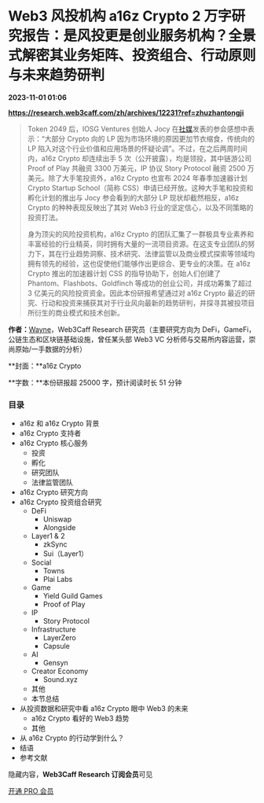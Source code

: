 # Web3 风投机构 a16z Crypto 2 万字研究报告：是风投更是创业服务机构？全景式解密其业务矩阵、投资组合、行动原则与未来趋势研判

**2023-11-01 01:06**

**https://research.web3caff.com/zh/archives/12231?ref=zhuzhantongji**

> Token 2049 后，IOSG Ventures 创始人 Jocy 在[社媒](https://twitter.com/JinzhouLin/status/1703803442521948638)发表的参会感想中表示：“大部分 Crypto 向的 LP 因为市场环境的原因更加节衣缩食，传统向的 LP 陷入对这个行业价值和应用场景的怀疑论调”。不过，在之后两周时间内，a16z Crypto 却连续出手 5 次（公开披露），均是领投，其中链游公司 Proof of Play 共融资 3300 万美元，IP 协议 Story Protocol 融资 2500 万美元。除了大手笔投资外，a16z Crypto 也宣布 2024 年春季加速器计划 Crypto Startup School（简称 CSS）申请已经开放。这种大手笔和投资和孵化计划的推出与 Jocy 参会看到的大部分 LP 现状却截然相反，a16z Crypto 的种种表现反映出了其对 Web3 行业的坚定信心，以及不同策略的投资打法。
> 
> 身为顶尖的风险投资机构，a16z Crypto 的团队汇集了一群极具专业素养和丰富经验的行业精英，同时拥有大量的一流项目资源。在这支专业团队的努力下，其在行业趋势洞察、技术研究、法律监管以及商业模式探索等领域均拥有领先的经验，这也促使他们能够作出更综合、更专业的决策。在 a16z Crypto 推出的加速器计划 CSS 的指导协助下，创始人们创建了 Phantom、Flashbots、Goldfinch 等成功的创业公司，并成功筹集了超过 3 亿美元的风险投资资金。因此本份研报希望通过对 a16z Crypto 最近的研究、行动和投资来捕获其对于行业风向最新的趋势研判，并探寻其被投项目所衍生的商业模式和技术创新。

**作者：**[Wayne](https://twitter.com/Wayne24699837)，Web3Caff Research 研究员（主要研究方向为 DeFi，GameFi，公链生态和区块链基础设施，曾任某头部 Web3 VC 分析师与交易所内容运营，崇尚原始/一手数据的分析）

**封面：**a16z Crypto

**字数：**本份研报超 25000 字，预计阅读时长 51 分钟

### 目录

*   a16z 和 a16z Crypto 背景
*   a16z Crypto 支持者
*   a16z Crypto 核心服务
    *   投资
    *   孵化
    *   研究团队
    *   法律监管团队
*   a16z Crypto 研究方向
*   a16z Crypto 投资组合研究
    *   DeFi
        *   Uniswap
        *   Alongside
    *   Layer1 & 2
        *   zkSync
        *   Sui（Layer1）
    *   Social
        *   Towns
        *   Plai Labs
    *   Game
        *   Yield Guild Games
        *   Proof of Play
    *   IP
        *   Story Protocol
    *   Infrastructure
        *   LayerZero
        *   Capsule
    *   AI
        *   Gensyn
    *   Creator Economy
        *   Sound.xyz
    *   其他
    *   本节总结
*   从投资数据和研究中看 a16z Crypto 眼中 Web3 的未来
    *   a16z Crypto 看好的 Web3 趋势
    *   其他
*   从 a16z Crypto 的行动学到什么？
*   结语
*   参考文献

隐藏内容，**Web3Caff Research 订阅会员**可见

[开通 PRO 会员](https://research.web3caff.com/zh/vnotice)